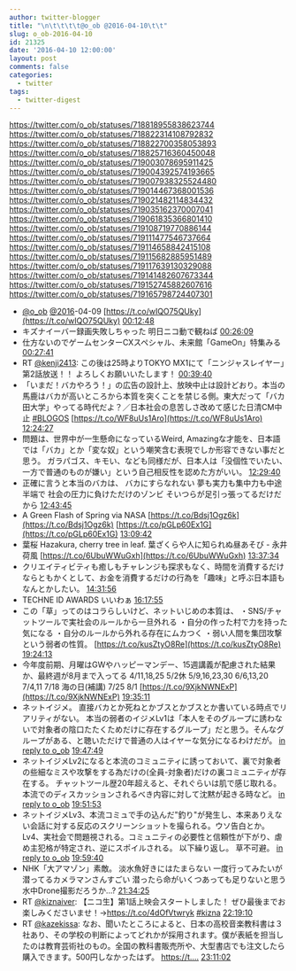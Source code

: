 ```yaml
---
author: twitter-blogger
title: "\n\t\t\t\t@o_ob @2016-04-10\t\t"
slug: o_ob-2016-04-10
id: 21325
date: '2016-04-10 12:00:00'
layout: post
comments: false
categories:
  - twitter
tags:
  - twitter-digest
---
```


https://twitter.com/o_ob/statuses/718818955838623744 https://twitter.com/o_ob/statuses/718822314108792832 https://twitter.com/o_ob/statuses/718822700358053893 https://twitter.com/o_ob/statuses/718825716360450048 https://twitter.com/o_ob/statuses/719003078695911425 https://twitter.com/o_ob/statuses/719004392574193665 https://twitter.com/o_ob/statuses/719007938325524480 https://twitter.com/o_ob/statuses/719014467368001536 https://twitter.com/o_ob/statuses/719021482114834432 https://twitter.com/o_ob/statuses/719035162370007041 https://twitter.com/o_ob/statuses/719061835366801410 https://twitter.com/o_ob/statuses/719108719770886144 https://twitter.com/o_ob/statuses/719111477546737664 https://twitter.com/o_ob/statuses/719114658842415108 https://twitter.com/o_ob/statuses/719115682885951489 https://twitter.com/o_ob/statuses/719117639130329088 https://twitter.com/o_ob/statuses/719141482607673344 https://twitter.com/o_ob/statuses/719152745882607616 https://twitter.com/o_ob/statuses/719165798724407301  

*   [@o_ob](https://twitter.com/o_ob) [@2016](https://twitter.com/2016)-04-09 [https://t.co/wIQO75QUky](https://t.co/wIQO75QUky) [00:12:48](https://twitter.com/o_ob/statuses/718818955838623744)
*   キズナイーバー録画失敗しちゃった 明日ニコ動で観ねば [00:26:09](https://twitter.com/o_ob/statuses/718822314108792832)
*   仕方ないのでゲームセンターCXスペシャル、未来館「GameOn」特集みる [00:27:41](https://twitter.com/o_ob/statuses/718822700358053893)
*   RT [@kenji2413](https://twitter.com/kenji2413): この後は25時よりTOKYO MX1にて「ニンジャスレイヤー」第2話放送！！ よろしくお願いいたします！ [00:39:40](https://twitter.com/o_ob/statuses/718825716360450048)
*   「いまだ！バカやろう！」の広告の設計上、放映中止は設計どおり。本当の馬鹿はバカが高いところから本質を突くことを禁じる側。東大だって「バカ田大学」やってる時代だよ？／日本社会の息苦しさ改めて感じた日清CM中止 [#BLOGOS](https://twitter.com/search?q=%23BLOGOS&src=hash) [https://t.co/WF8uUs1Aro](https://t.co/WF8uUs1Aro) [12:24:27](https://twitter.com/o_ob/statuses/719003078695911425)
*   問題は、世界中が一生懸命になっているWeird, Amazingな才能を、日本語では「バカ」とか「変な奴」という嘲笑含む表現でしか形容できない事だと思う。 ガラパゴス、キモい、なども同様だが、日本人は「没個性でいたい、一方で普通のものが嫌い」という自己相反性を認めた方がいい。 [12:29:40](https://twitter.com/o_ob/statuses/719004392574193665)
*   正確に言うと本当のバカは、 バカにすらなれない 夢も実力も集中力も中途半端で 社会の圧力に負けただけのゾンビ そいつらが足引っ張ってるだけだから [12:43:45](https://twitter.com/o_ob/statuses/719007938325524480)
*   A Green Flash of Spring via NASA [https://t.co/Bdsj1Ogz6k](https://t.co/Bdsj1Ogz6k) [https://t.co/pGLp60Ex1G](https://t.co/pGLp60Ex1G) [13:09:42](https://twitter.com/o_ob/statuses/719014467368001536)
*   葉桜 Hazakura, cherry tree in leaf. 葉ざくらや人に知られぬ昼あそび - 永井荷風 [https://t.co/6UbuWWuGxh](https://t.co/6UbuWWuGxh) [13:37:34](https://twitter.com/o_ob/statuses/719021482114834432)
*   クリエイティビティも癒しもチャレンジも探求もなく、時間を消費するだけならともかくとして、お金を消費するだけの行為を「趣味」と呼ぶ日本語もなんとかしたい。 [14:31:56](https://twitter.com/o_ob/statuses/719035162370007041)
*   TECHNE ID AWARDS いいわぁ [16:17:55](https://twitter.com/o_ob/statuses/719061835366801410)
*   この「草」ってのはコラらしいけど、ネットいじめの本質は、 ・SNS/チャットツールで実社会のルールから一旦外れる ・自分の作った村で力を持った気になる ・自分のルールから外れる存在にムカつく ・弱い人間を集団攻撃 という弱者の性質。 [https://t.co/kusZtyO8Re](https://t.co/kusZtyO8Re) [19:24:13](https://twitter.com/o_ob/statuses/719108719770886144)
*   今年度前期、月曜はGWやハッピーマンデー、15週講義が配慮された結果か、最終週が8月まで入ってる 4/11,18,25 5/2休 5/9,16,23,30 6/6,13,20 7/4,11 7/18 海の日(補講) 7/25 8/1 [https://t.co/9XjkNWNExP](https://t.co/9XjkNWNExP) [19:35:11](https://twitter.com/o_ob/statuses/719111477546737664)
*   ネットイジメ。 直接バカとか死ねとかブスとかブスとか書いている時点でリアリティがない。 本当の弱者のイジメLv1は「本人をそのグループに誘わないで対象者の陰口たたくためだけに存在するグループ」だと思う。そんなグループがある、と聴いただけで普通の人はイヤーな気分になるわけだが。 [in reply to o_ob](https://twitter.com/o_ob/statuses/719108719770886144) [19:47:49](https://twitter.com/o_ob/statuses/719114658842415108)
*   ネットイジメLv2になると本流のコミュニティに誘っておいて、裏で対象者の些細なミスや攻撃をする為だけの(全員-対象者)だけの裏コミュニティが存在する。 チャットツール歴20年超えると、それぐらいは肌で感じ取れる。 本流でのディスカッションされるべき内容に対して沈黙が起きる時など。 [in reply to o_ob](https://twitter.com/o_ob/statuses/719114658842415108) [19:51:53](https://twitter.com/o_ob/statuses/719115682885951489)
*   ネットイジメLv3、本流コミュで手の込んだ"釣り"が発生し、本来ありえない会話に対する反応のスクリーンショットを撮られる。ウソ告白とか。 Lv4、実社会で問題視される。コミュニティの必要性と信頼性が下がり、虐め主犯格が特定され、逆にスポイルされる。 以下繰り返し。 草不可避。 [in reply to o_ob](https://twitter.com/o_ob/statuses/719115682885951489) [19:59:40](https://twitter.com/o_ob/statuses/719117639130329088)
*   NHK「大アマゾン」素敵。 淡水魚好きにはたまらない 一度行ってみたいが 潜ってるカメラマンさんすごい 潜ったら命がいくつあっても足りないと思う 水中Drone撮影だろうか...? [21:34:25](https://twitter.com/o_ob/statuses/719141482607673344)
*   RT [@kiznaiver](https://twitter.com/kiznaiver): 【ニコ生】第1話上映会スタートしました！ ぜひ最後までお楽しみくださいませ！→https://t.co/4dOfVtwryk [#kizna](https://twitter.com/search?q=%23kizna&src=hash) [22:19:10](https://twitter.com/o_ob/statuses/719152745882607616)
*   RT [@kazekissa](https://twitter.com/kazekissa): なお、聞いたところによると、日本の高校音楽教科書は３社あり、その学校の判断によってどれかが採用されます。僕が表紙を担当したのは教育芸術社のもの。全国の教科書販売所や、大型書店でも注文したら購入できます。500円しなかったはず。 [https://t.…](https://t.…) [23:11:02](https://twitter.com/o_ob/statuses/719165798724407301)